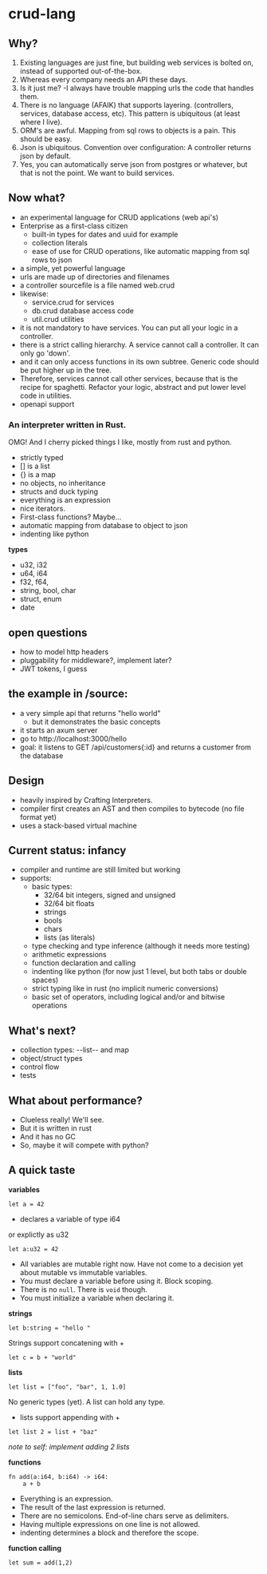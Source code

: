 # crud-lang

## Why?
1. Existing languages are just fine, but building web services is bolted on, instead of supported out-of-the-box.
2. Whereas every company needs an API these days. 
3. Is it just me? -I always have trouble mapping urls the code that handles them.
4. There is no language (AFAIK) that supports layering. (controllers, services, database access, etc). This pattern is ubiquitous (at least where I live). 
5. ORM's are awful. Mapping from sql rows to objects is a pain. This should be easy.
6. Json is ubiquitous. Convention over configuration: A controller returns json by default.
7. Yes, you can automatically serve json from postgres or whatever, but that is not the point. We want to build services.
   
## Now what?
- an experimental language for CRUD applications (web api's)
- Enterprise as a first-class citizen
  - built-in types for dates and uuid for example
  - collection literals
  - ease of use for CRUD operations, like automatic mapping from sql rows to json
- a simple, yet powerful language
- urls are made up of directories and filenames
- a controller sourcefile is a file named web.crud
- likewise:
    - service.crud for services
    - db.crud database access code 
    - util.crud utilities
- it is not mandatory to have services. You can put all your logic in a controller.
- there is a strict calling hierarchy. A service cannot call a controller. It can only go 'down'.
- and it can only access functions in its own subtree. Generic code should be put higher up in the tree.
- Therefore, services cannot call other services, because that is the recipe for spaghetti. Refactor your logic, abstract and put lower level code in utilities.
- openapi support

### An interpreter written in Rust. 
OMG!
And I cherry picked things I like, mostly from rust and python. 
  - strictly typed
  - [] is a list
  - {} is a map
  - no objects, no inheritance
  - structs and duck typing
  - everything is an expression
  - nice iterators.
  - First-class functions? Maybe...
  - automatic mapping from database to object to json
  - indenting like python

**types**

- u32, i32
- u64, i64
- f32, f64,
- string, bool, char
- struct, enum
- date

## open questions
- how to model http headers
- pluggability for middleware?, implement later?
- JWT tokens, I guess

## the example in /source:
- a very simple api that returns "hello world"
  - but it demonstrates the basic concepts
- it starts an axum server
- go to http://localhost:3000/hello
- goal: it listens to GET /api/customers{:id} and returns a customer from the database

## Design
* heavily inspired by Crafting Interpreters. 
* compiler first creates an AST and then compiles to bytecode (no file format yet)
* uses a stack-based virtual machine

## Current status: infancy
* compiler and runtime are still limited but working
* supports:
  * basic types:
    * 32/64 bit integers, signed and unsigned
    * 32/64 bit floats
    * strings
    * bools
    * chars
    * lists (as literals)
  * type checking and type inference (although it needs more testing)
  * arithmetic expressions
  * function declaration and calling
  * indenting like python (for now just 1 level, but both tabs or double spaces)
  * strict typing like in rust (no implicit numeric conversions)
  * basic set of operators, including logical and/or and bitwise operations
  
## What's next?
- collection types: --list-- and map
- object/struct types
- control flow
- tests

## What about performance?
* Clueless really! We'll see.
* But it is written in rust
* And it has no GC
* So, maybe it will compete with python?

## A quick taste
**variables**
```
let a = 42
```
* declares a variable of type i64

or explictly as u32
```
let a:u32 = 42
```

* All variables are mutable right now. Have not come to a decision yet about mutable vs immutable variables.
* You must declare a variable before using it. Block scoping.
* There is no ```null```. There is ```void``` though.
* You must initialize a variable when declaring it.

**strings**
```
let b:string = "hello "
```
Strings support concatening with +
```
let c = b + "world"
```

**lists**
```
let list = ["foo", "bar", 1, 1.0]
```
No generic types (yet). A list can hold any type.
* lists support appending with + 
```
let list 2 = list + "baz"
```
_note to self: implement adding 2 lists_

**functions**
```
fn add(a:i64, b:i64) -> i64:
    a + b
```
* Everything is an expression. 
* The result of the last expression is returned.
* There are no semicolons. End-of-line chars serve as delimiters.
* Having multiple expressions on one line is not allowed.
* indenting determines a block and therefore the scope.


**function calling**
```
let sum = add(1,2)
```
